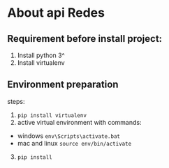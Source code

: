 # About api Redes
Requirement before install project:
--
  1. Install python 3^
  2. Install virtualenv

## Environment preparation
steps:
  1. ```pip install virtualenv```
  2. active virtual environment with commands:
  - windows ```env\Scripts\activate.bat```
  - mac and linux ```source env/bin/activate```
  3. ```pip install```